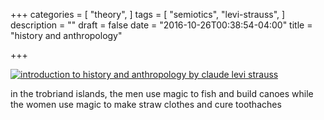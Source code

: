 +++
categories = [
  "theory",
]
tags = [
  "semiotics",
  "levi-strauss",
]
description = ""
draft = false
date = "2016-10-26T00:38:54-04:00"
title = "history and anthropology"

+++

[![introduction to history and anthropology by claude levi strauss](/img/ghost-machine.jpg)](/pdf/history-anthropology.pdf)

in the trobriand islands, the men use magic to fish and build canoes while the women use magic to make straw clothes and cure toothaches
<!--more-->